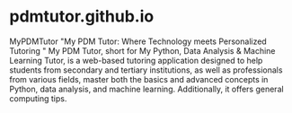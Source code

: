 # pdmtutor.github.io
MyPDMTutor
"My PDM Tutor: Where Technology meets Personalized Tutoring " My PDM Tutor, short for My Python, Data Analysis & Machine Learning Tutor, is a web-based tutoring application designed to help students from secondary and tertiary institutions, as well as professionals from various fields, master both the basics and advanced concepts in Python, data analysis, and machine learning. Additionally, it offers general computing tips.
